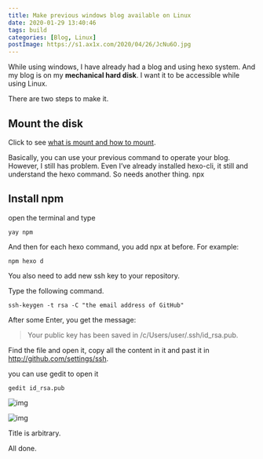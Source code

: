 ```yaml
---
title: Make previous windows blog available on Linux
date: 2020-01-29 13:40:46
tags: build
categories: [Blog, Linux]
postImage: https://s1.ax1x.com/2020/04/26/JcNu6O.jpg
---
```


While using windows, I have already had a blog and using hexo system. And my blog is on my **mechanical hard disk**. I want it to be accessible while using Linux.

There are two steps to make it.

<!--more-->

## Mount the disk

Click to see [what is mount and how to mount](https://dyingdown.github.io/2020/01/29/Mount-mechanical-hard-disk-on-Linux/).

Basically, you can use your previous command to operate your blog. However, I still has problem. Even I’ve already installed hexo-cli, it still and understand the hexo command. So needs another thing. npx

## Install npm

open the terminal and type

```
yay npm
```

And then for each hexo command, you add npx at before. For example:

```
npm hexo d
```

You also need to add new ssh key to your repository.

Type the following command.

```
ssh-keygen -t rsa -C "the email address of GitHub"
```

After some Enter, you get the message:

>  Your public key has been saved in /c/Users/user/.ssh/id_rsa.pub.

Find the file and open it, copy all the content in it and past it in http://github.com/settings/ssh.

you can use gedit to open it

```
gedit id_rsa.pub
```

![img](https://s2.ax1x.com/2019/08/13/mPnQBV.png)

![img](https://s2.ax1x.com/2019/08/13/mPnVhQ.png)

Title is arbitrary.

All done.